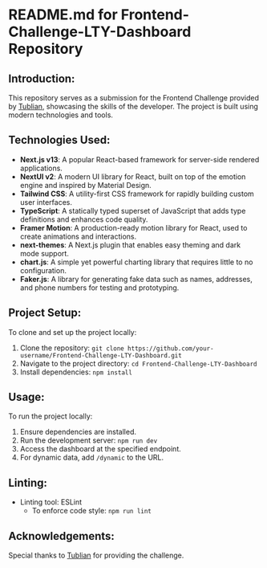 # README.md for Frontend-Challenge-LTY-Dashboard Repository

## Introduction:
This repository serves as a submission for the Frontend Challenge provided by [Tublian](https://github.com/Tublian), showcasing the skills of the developer. The project is built using modern technologies and tools.

## Technologies Used:
- **Next.js v13**: A popular React-based framework for server-side rendered applications.
- **NextUI v2**: A modern UI library for React, built on top of the emotion engine and inspired by Material Design.
- **Tailwind CSS**: A utility-first CSS framework for rapidly building custom user interfaces.
- **TypeScript**: A statically typed superset of JavaScript that adds type definitions and enhances code quality.
- **Framer Motion**: A production-ready motion library for React, used to create animations and interactions.
- **next-themes**: A Next.js plugin that enables easy theming and dark mode support.
- **chart.js**: A simple yet powerful charting library that requires little to no configuration.
- **Faker.js**: A library for generating fake data such as names, addresses, and phone numbers for testing and prototyping.

## Project Setup:
To clone and set up the project locally:
1. Clone the repository: `git clone https://github.com/your-username/Frontend-Challenge-LTY-Dashboard.git`
2. Navigate to the project directory: `cd Frontend-Challenge-LTY-Dashboard`
3. Install dependencies: `npm install`

## Usage:
To run the project locally:
1. Ensure dependencies are installed.
2. Run the development server: `npm run dev`
3. Access the dashboard at the specified endpoint.
4. For dynamic data, add `/dynamic` to the URL.

## Linting:
- Linting tool: ESLint
  - To enforce code style: `npm run lint`

## Acknowledgements:
Special thanks to [Tublian](https://github.com/Tublian) for providing the challenge.
